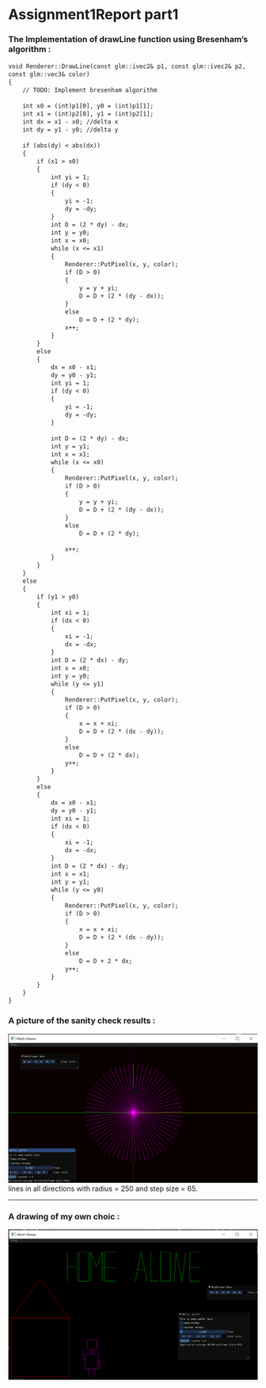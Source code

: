 # Assignment1Report part1


### The Implementation of drawLine function using Bresenham’s algorithm :

```
void Renderer::DrawLine(const glm::ivec2& p1, const glm::ivec2& p2, const glm::vec3& color)
{
	// TODO: Implement bresenham algorithm

	int x0 = (int)p1[0], y0 = (int)p1[1];
	int x1 = (int)p2[0], y1 = (int)p2[1];
	int dx = x1 - x0; //delta x
	int	dy = y1 - y0; //delta y

	if (abs(dy) < abs(dx))
	{
		if (x1 > x0)
		{
			int yi = 1;
			if (dy < 0)
			{
				yi = -1;
				dy = -dy;
			}
			int D = (2 * dy) - dx; 
			int y = y0;
			int x = x0;
			while (x <= x1)
			{
				Renderer::PutPixel(x, y, color);
				if (D > 0)
				{
					y = y + yi;
					D = D + (2 * (dy - dx));
				}
				else
					D = D + (2 * dy);
				x++;
			}
		}
		else
		{
			dx = x0 - x1;
			dy = y0 - y1;
			int	yi = 1;
			if (dy < 0)
			{
				yi = -1;
				dy = -dy;
			}

			int D = (2 * dy) - dx; 
			int y = y1;
			int x = x1;
			while (x <= x0)
			{
				Renderer::PutPixel(x, y, color);
				if (D > 0)
				{
					y = y + yi;
					D = D + (2 * (dy - dx));
				}
				else
					D = D + (2 * dy);

				x++;
			}
		}
	}
	else
	{
		if (y1 > y0)
		{
			int	xi = 1;
			if (dx < 0)
			{
				xi = -1;
				dx = -dx;
			}
			int D = (2 * dx) - dy;
			int x = x0;
			int y = y0;
			while (y <= y1)
			{
				Renderer::PutPixel(x, y, color);
				if (D > 0)
				{
					x = x + xi;
					D = D + (2 * (dx - dy));
				}
				else
					D = D + (2 * dx);
				y++;
			}
		}
		else
		{
			dx = x0 - x1;
			dy = y0 - y1;
			int	xi = 1;
			if (dx < 0)
			{
				xi = -1;
				dx = -dx;
			}
			int D = (2 * dx) - dy;
			int x = x1;
			int y = y1;
			while (y <= y0)
			{
				Renderer::PutPixel(x, y, color);
				if (D > 0)
				{
					x = x + xi;
					D = D + (2 * (dx - dy));
				}
				else
					D = D + 2 * dx;
				y++;
			}
		}
	}
}
```

### A picture of the sanity check results :
![" screenshot1  "](./screenshots/Screenshot1_part1.png) 
lines in all directions with radius = 250 and step size = 65.

---
### A drawing of my own choic :
![" screenshot2  "](./screenshots/Screenshot2_HomeAlone.png)
